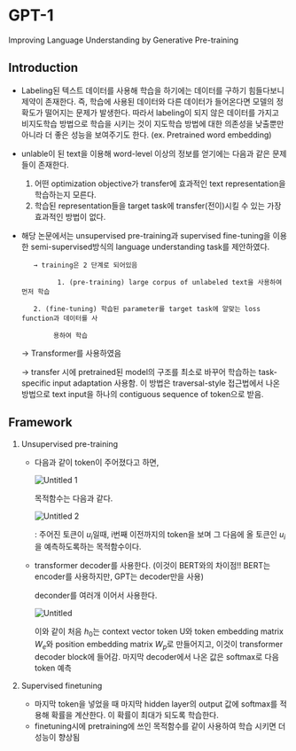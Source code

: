# GPT-1

Improving Language Understanding by Generative Pre-training

## Introduction

- Labeling된 텍스트 데이터를 사용해 학습을 하기에는 데이터를 구하기 힘들다보니 제약이 존재한다. 즉, 학습에 사용된 데이터와 다른 데이터가 들어온다면 모델의 정확도가 떨어지는 문제가 발생한다. 따라서 labeling이 되지 않은 데이터를 가지고 비지도학습 방법으로 학습을 시키는 것이 지도학습 방법에 대한 의존성을 낮출뿐만 아니라 더 좋은 성능을 보여주기도 한다. (ex. Pretrained word embedding)
- unlable이 된 text을 이용해 word-level 이상의 정보를 얻기에는 다음과 같은 문제들이 존재한다.
    1. 어떤 optimization objective가 transfer에 효과적인 text representation을 학습하는지 모른다.  
    2. 학습된 representation들을 target task에  transfer(전이)시킬 수 있는 가장 효과적인 방법이 없다. 
- 해당 논문에서는 unsupervised pre-training과 supervised fine-tuning을 이용한 semi-supervised방식의 language understanding task를 제안하였다.

         → training은 2 단계로 되어있음

               1. (pre-training) large corpus of unlabeled text을 사용하여 먼저 학습

         2. (fine-tuning) 학습된 parameter를 target task에 알맞는 loss function과 데이터를 사      

              용하여 학습

    → Transformer를 사용하였음

    → transfer 시에 pretrained된 model의 구조를 최소로 바꾸어 학습하는 task-specific input adaptation 사용함. 이 방법은 traversal-style 접근법에서 나온 방법으로 text input을 하나의 contiguous sequence of token으로 받음. 

## Framework

1. Unsupervised pre-training 
    - 다음과 같이 token이 주어졌다고 하면,

        ![Untitled 1](https://user-images.githubusercontent.com/34685762/106765663-6320bd80-667c-11eb-9a93-86783d1e6489.png)

        목적함수는 다음과 같다. 

        ![Untitled 2](https://user-images.githubusercontent.com/34685762/106765824-8e0b1180-667c-11eb-807f-ffae0e4bcca6.png)

        : 주어진 토큰이 $u_i$일때, i번째 이전까지의 token을 보며 그 다음에 올 토큰인 $u_i$을 예측하도록하는 목적함수이다. 

    - transformer decoder를 사용한다. (이것이 BERT와의 차이점!! BERT는 encoder를 사용하지만, GPT는 decoder만을 사용)

         deconder를 여러개 이어서 사용한다. 

        ![Untitled](https://user-images.githubusercontent.com/34685762/106765863-9bc09700-667c-11eb-912e-c764d6b1db3e.png)

        이와 같이 처음 $h_0$는 context vector token U와 token embedding matrix $W_e$와 position embedding matrix $W_p$로 만들어지고, 이것이 transformer decoder block에 들어감. 마지막 decoder에서 나온 값은 softmax로 다음 token 예측

2. Supervised finetuning
    - 마지막 token을 넣었을 때 마지막 hidden layer의 output 값에 softmax를 적용해 확률을 계산한다. 이 확률이 최대가 되도록 학습한다.
    - finetuning시에 pretraining에 쓰인 목적함수를 같이 사용하여 학습 시키면 더 성능이 향상됨
